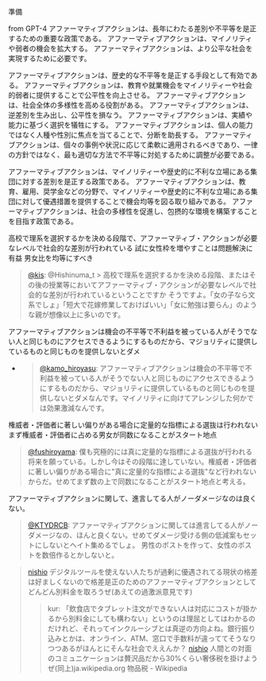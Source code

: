 
準備

from GPT-4
アファーマティブアクションは、長年にわたる差別や不平等を是正するための重要な政策である。
アファーマティブアクションは、マイノリティや弱者の機会を拡大する。
アファーマティブアクションは、より公平な社会を実現するために必要です。

アファーマティブアクションは、歴史的な不平等を是正する手段として有効である。
アファーマティブアクションは、教育や就業機会をマイノリティーや社会的弱者に提供することで公平性を向上させる。
アファーマティブアクションは、社会全体の多様性を高める役割がある。
アファーマティブアクションは、逆差別を生み出し、公平性を損なう。
アファーマティブアクションは、実績や能力に基づく選択を犠牲にする。
アファーマティブアクションは、個人の能力ではなく人種や性別に焦点を当てることで、分断を助長する。
アファーマティブアクションは、個々の事例や状況に応じて柔軟に適用されるべきであり、一律の方針ではなく、最も適切な方法で不平等に対処するために調整が必要である。

アファーマティブアクションは、マイノリティーや歴史的に不利な立場にある集団に対する差別を是正する政策である。
アファーマティブアクションは、教育、雇用、奨学金などの分野で、マイノリティーや歴史的に不利な立場にある集団に対して優遇措置を提供することで機会均等を図る取り組みである。
アファーマティブアクションは、社会の多様性を促進し、包摂的な環境を構築することを目指す政策である。

高校で理系を選択するかを決める段階で、アファーマティブ・アクションが必要なレベルで社会的な差別が行われている
試に女性枠を増やすことは問題解決に有益
男女比を均等にすべき
> [@kis](https://twitter.com/kis/status/1652136655929884673?s=20): @Hishinuma_t > 高校で理系を選択するかを決める段階、またはその後の授業等においてアファーマティブ・アクションが必要なレベルで社会的な差別が行われているということですか
> そうですよ。「女の子なら文系でしょ」「短大で花嫁修業しておけばいい」「女に勉強は要らん」のような親が想像以上に多いのです。

アファーマティブアクションは機会の不平等で不利益を被っている人がそうでない人と同じものにアクセスできるようにするものだから、マジョリティに提供しているものと同じものを提供しないとダメ
- > [@kamo_hiroyasu](https://twitter.com/kamo_hiroyasu/status/1649694649374883840): アファーマティブアクションは機会の不平等で不利益を被っている人がそうでない人と同じものにアクセスできるようにするものだから、マジョリティに提供しているものと同じものを提供しないとダメなんです。マイノリティに向けてアレンジした何かでは効果激減なんです。

権威者・評価者に著しい偏りがある場合に定量的な指標による選抜は行われない
まず権威者・評価者に占める男女が同数になることがスタート地点
> [@fushiroyama](https://twitter.com/fushiroyama/status/1651732790885617665?s=20): 僕も究極的には真に定量的な指標による選抜が行われる将来を願っている。しかし今はその段階に達していない。権威者・評価者に著しい偏りがある場合に"真に定量的な指標による選抜"など行われないからだ。せめてまず数の上で同数になることがスタート地点と考える。

アファーマティブアクションに関して、進言してる人がノーダメージなのは良くない。
> [@KTYDRCB](https://twitter.com/KTYDRCB/status/1651864998401155072): アファーマティブアクションに関しては進言してる人がノーダメージなの、ほんと良くない。せめてダメージ受ける側の低減案もセットにしないとヘイト集めるでしょ。
> 男性のポストを作って、女性のポストを数倍作るとかしないと。

> [nishio](https://twitter.com/nishio/status/1651829207016808450) デジタルツールを使えない人たちが過剰に優遇されてる現状の格差は好ましくないので格差是正のためのアファーマティブアクションとしてどんどん別料金を取ろうぜ(あえての過激派意見です)
>  >kur: 「飲食店でタブレット注文ができない人は対応にコストが掛かるから別料金にしても構わない」というのは理屈としてはわかるのだけれど、それってインクルーシブとは真逆の方向よね。銀行振り込みとかは、オンライン、ATM、窓口で手数料が違っててそうなりつつあるがほんとにそんな社会でええんか？
> [nishio](https://twitter.com/nishio/status/1651831459131564037) 人間との対面のコミュニケーションは贅沢品だから30%くらい奢侈税を掛けようぜ(同上)ja.wikipedia.org
>  物品税 - Wikipedia

